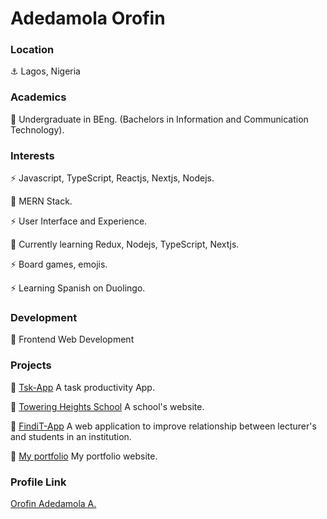 # Adedamola Orofin

### Location

⚓ Lagos, Nigeria

### Academics

🎒 Undergraduate in BEng. (Bachelors in Information and Communication Technology).

### Interests

⚡ Javascript, TypeScript, Reactjs, Nextjs, Nodejs.

🌱 MERN Stack.

⚡ User Interface and Experience.

🌱 Currently learning Redux, Nodejs, TypeScript, Nextjs.

⚡ Board games, emojis.

⚡ Learning Spanish on Duolingo.

### Development

🚀 Frontend Web Development

### Projects

🚧 [Tsk-App](https://ehc-todoapp.web.app/) A task productivity App.

🚧 [Towering Heights School](https://ths-project.vercel.app/) A school's website.

💼 [FindiT-App](https://findit-4cd7f.web.app/) A web application to improve relationship between lecturer's and students in an institution.

💼 [My portfolio](https://adedamolaorofin.web.app/) My portfolio website.


### Profile Link

[Orofin Adedamola A.](https://github.com/Meekunn)
